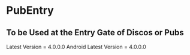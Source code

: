 # PubEntry

## To be Used at the Entry Gate of Discos or Pubs

Latest Version = 4.0.0.0
Android Latest Version = 4.0.0.0